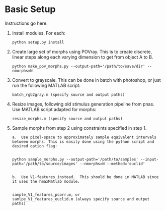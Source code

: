 # Basic Setup
Instructions go here.



1.  Install modules.  For each:

	
		python setup.py install


2.  Create large set of morphs using POVray.  This is to create discrete, linear steps along each varying dimension to get from object A to B.
	

		python make_pov_morphs.py --output-path='/path/to/save/dir' --nmorphs=N


3.  Convert to grayscale. This can be done in batch with photoshop, or just run the following MATLAB script:
	

		batch_rgb2gray.m (specify source and output paths)


4.  Resize images, following old stimulus generation pipeline from pnas. Use MATLAB script adapted for morphs:
	

		resize_morphs.m (specify source and output paths)


5.  Sample morphs from step 2 using constraints specified in step 1.


		a.  Use pixel-space to approximately sample equivalent intervals between morphs. This is easily done using the python script and desired option flag:


		python sample_morphs.py --output-path='/path/to/samples' --input-path='/path/to/source/images' --nmorphs=N --method='euclid'


		b.  Use V1-features instead.  This should be done in MATLAB since it uses the hmaxMatlab module.


		sample_V1_features_pcorr.m, or
		samlpe_V1_features_euclid.m (always specify source and output paths)
